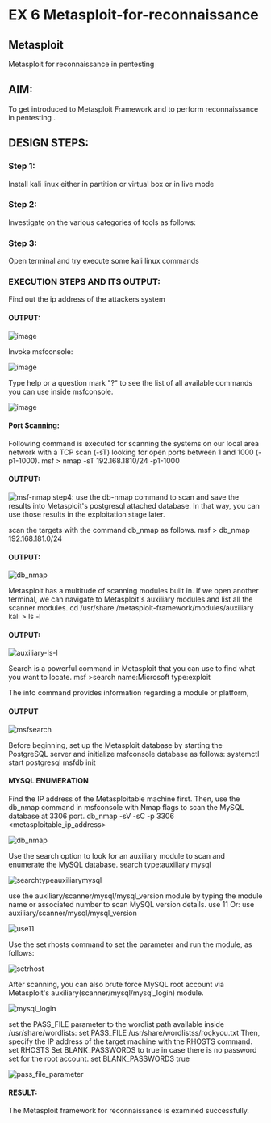 # EX 6 Metasploit-for-reconnaissance
## Metasploit
Metasploit for reconnaissance in pentesting

## AIM:

To get introduced to Metasploit Framework and to  perform reconnaissance  in pentesting .

## DESIGN STEPS:

### Step 1:

Install kali linux either in partition or virtual box or in live mode

### Step 2:

Investigate on the various categories of tools as follows:

### Step 3:

Open terminal and try execute some kali linux commands

### EXECUTION STEPS AND ITS OUTPUT:
Find out the ip address of the attackers system
#### OUTPUT:
![image](https://github.com/Bhargava-Shankar/Metasploit-for-reconnaissance/assets/85554376/9ae2cd8a-28a4-4130-9942-5fd09c13b553)


Invoke msfconsole:

![image](https://github.com/Bhargava-Shankar/Metasploit-for-reconnaissance/assets/85554376/2c206880-98e0-47d5-bc00-aedad28f69f5)


Type help or a question mark "?" to see the list of all available commands you can use inside msfconsole.

![image](https://github.com/Bhargava-Shankar/Metasploit-for-reconnaissance/assets/85554376/7d64640b-d445-40f8-be11-af605779b05e)

#### Port Scanning:
Following command is executed for scanning the systems on our local area network with a TCP scan (-sT) looking for open ports between 1 and 1000 (-p1-1000).
msf >  nmap -sT 192.168.1810/24 -p1-1000
#### OUTPUT:
![msf-nmap](https://github.com/Manoj162004/Metasploit-for-reconnaissance/assets/120365042/3e461f4c-1e49-4477-9455-e695fb8b050f)
step4:
use the db-nmap command to scan and save the results into Metasploit's postgresql attached database. In that way, you can use those results in the exploitation stage later.

scan the targets with the command db_nmap as follows.
msf > db_nmap 192.168.181.0/24
#### OUTPUT:

![db_nmap](https://github.com/Manoj162004/Metasploit-for-reconnaissance/assets/120365042/78cf8911-1cfc-4b2e-96a1-319c70156555)

Metasploit has a multitude of scanning modules built in. If we open another terminal, we can navigate to Metasploit's auxiliary modules and list all the scanner modules.
cd /usr/share /metasploit-framework/modules/auxiliary
kali > ls -l
#### OUTPUT:

![auxiliary-ls-l](https://github.com/Manoj162004/Metasploit-for-reconnaissance/assets/120365042/87dd0e6a-ba3a-4066-af83-fdb2daa0aae9)

Search is a powerful command in Metasploit that you can use to find what you want to locate. 
msf >search name:Microsoft type:exploit

The info command provides information regarding a module or platform,
#### OUTPUT
![msfsearch](https://github.com/Manoj162004/Metasploit-for-reconnaissance/assets/120365042/dc038257-ee12-4ee7-8477-c2a7192cab98)

Before beginning, set up the Metasploit database by starting the PostgreSQL server and initialize msfconsole database as follows:
systemctl start postgresql
msfdb init
#### MYSQL ENUMERATION
Find the IP address of the Metasploitable machine first. Then, use the db_nmap command in msfconsole with Nmap flags to scan the MySQL database at 3306 port.
db_nmap -sV -sC -p 3306 <metasploitable_ip_address>

![db_nmap](https://github.com/Manoj162004/Metasploit-for-reconnaissance/assets/120365042/78cf8911-1cfc-4b2e-96a1-319c70156555)

Use the search option to look for an auxiliary module to scan and enumerate the MySQL database.
search type:auxiliary mysql

![searchtypeauxiliarymysql](https://github.com/Manoj162004/Metasploit-for-reconnaissance/assets/120365042/420e94f9-8eeb-44e9-9f06-925cb627eb66)

use the auxiliary/scanner/mysql/mysql_version module by typing the module name or associated number to scan MySQL version details.
use 11 Or: use auxiliary/scanner/mysql/mysql_version

![use11](https://github.com/Manoj162004/Metasploit-for-reconnaissance/assets/120365042/521e3966-f0f2-4e28-b4a4-19133ddb8220)


Use the set rhosts command to set the parameter and run the module, as follows:

![setrhost](https://github.com/Manoj162004/Metasploit-for-reconnaissance/assets/120365042/d129eec5-a1d3-4372-a95d-883e8add8c8e)


After scanning, you can also brute force MySQL root account via Metasploit's auxiliary(scanner/mysql/mysql_login) module.

![mysql_login](https://github.com/Manoj162004/Metasploit-for-reconnaissance/assets/120365042/27c829a5-e0e3-4488-a0a9-87156cff2ea7)

set the PASS_FILE parameter to the wordlist path available inside /usr/share/wordlists:
set PASS_FILE /usr/share/wordlistss/rockyou.txt
Then, specify the IP address of the target machine with the RHOSTS command.
set RHOSTS <metasploitable-ip-address>
Set BLANK_PASSWORDS to true in case there is no password set for the root account.
set BLANK_PASSWORDS true

![pass_file_parameter](https://github.com/Manoj162004/Metasploit-for-reconnaissance/assets/120365042/fa4a5ed2-12c3-409b-9af3-ae5b8c543615)

#### RESULT:
The Metasploit framework for reconnaissance is  examined successfully.
